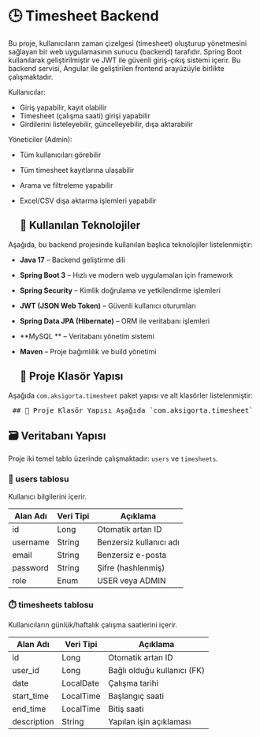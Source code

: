 # 🕒 Timesheet Backend

Bu proje, kullanıcıların zaman çizelgesi (timesheet) oluşturup yönetmesini sağlayan bir web uygulamasının sunucu (backend) tarafıdır. Spring Boot kullanılarak geliştirilmiştir ve JWT ile güvenli giriş-çıkış sistemi içerir.
Bu backend servisi, Angular ile geliştirilen frontend arayüzüyle birlikte çalışmaktadır.

Kullanıcılar:
- Giriş yapabilir, kayıt olabilir
- Timesheet (çalışma saati) girişi yapabilir
- Girdilerini listeleyebilir, güncelleyebilir, dışa aktarabilir

Yöneticiler (Admin):
- Tüm kullanıcıları görebilir
- Tüm timesheet kayıtlarına ulaşabilir
- Arama ve filtreleme yapabilir
- Excel/CSV dışa aktarma işlemleri yapabilir

  ## 🧰 Kullanılan Teknolojiler

Aşağıda, bu backend projesinde kullanılan başlıca teknolojiler listelenmiştir:

- **Java 17** – Backend geliştirme dili
- **Spring Boot 3** – Hızlı ve modern web uygulamaları için framework
- **Spring Security** – Kimlik doğrulama ve yetkilendirme işlemleri
- **JWT (JSON Web Token)** – Güvenli kullanıcı oturumları
- **Spring Data JPA (Hibernate)** – ORM ile veritabanı işlemleri
- **MySQL ** – Veritabanı yönetim sistemi
- **Maven** – Proje bağımlılık ve build yönetimi

  ## 📁 Proje Klasör Yapısı

Aşağıda `com.aksigorta.timesheet` paket yapısı ve alt klasörler listelenmiştir:

<pre lang="markdown"> ## 📁 Proje Klasör Yapısı Aşağıda `com.aksigorta.timesheet` paket yapısı ve alt klasörler listelenmiştir: ``` com.aksigorta.timesheet ├── controller # API endpoint sınıfları │ ├── UserController │ ├── TimesheetController │ └── AdminController ├── service # Servis arayüzleri │ ├── UserService │ ├── TimesheetService │ └── AdminService ├── service.impl # Servis implementasyonları ├── model # Entity sınıfları (User, Timesheet) ├── repository # Spring Data JPA arayüzleri │ ├── UserRepository │ └── TimesheetRepository ├── config # Güvenlik ve JWT yapılandırmaları ``` Bu yapı, katmanlı mimari anlayışıyla oluşturulmuştur. Her klasörün görevi belirgindir ve SOLID prensiplerine uygun geliştirme hedeflenmiştir. </pre>

## 🗃️ Veritabanı Yapısı

Proje iki temel tablo üzerinde çalışmaktadır: `users` ve `timesheets`.

### 🧑 users tablosu

Kullanıcı bilgilerini içerir.

| Alan Adı     | Veri Tipi | Açıklama               |
|--------------|-----------|------------------------|
| id           | Long      | Otomatik artan ID      |
| username     | String    | Benzersiz kullanıcı adı|
| email        | String    | Benzersiz e-posta      |
| password     | String    | Şifre (hashlenmiş)     |
| role         | Enum      | USER veya ADMIN        |

### ⏱️ timesheets tablosu

Kullanıcıların günlük/haftalık çalışma saatlerini içerir.

| Alan Adı     | Veri Tipi | Açıklama                       |
|--------------|-----------|--------------------------------|
| id           | Long      | Otomatik artan ID              |
| user_id      | Long      | Bağlı olduğu kullanıcı (FK)    |
| date         | LocalDate | Çalışma tarihi                 |
| start_time   | LocalTime | Başlangıç saati                |
| end_time     | LocalTime | Bitiş saati                    |
| description  | String    | Yapılan işin açıklaması        |
